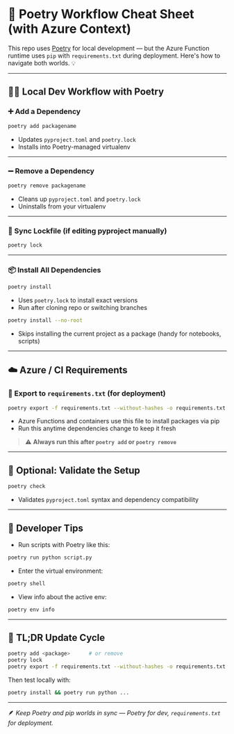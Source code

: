 # 📜 Poetry Workflow Cheat Sheet (with Azure Context)

This repo uses [Poetry](https://python-poetry.org/) for local development — but the Azure Function runtime uses `pip` with `requirements.txt` during deployment. Here's how to navigate both worlds. 💡

---

## 👩‍💻 Local Dev Workflow with Poetry

### ➕ Add a Dependency

```bash
poetry add packagename
```

- Updates `pyproject.toml` and `poetry.lock`
- Installs into Poetry-managed virtualenv

---

### ➖ Remove a Dependency

```bash
poetry remove packagename
```

- Cleans up `pyproject.toml` and `poetry.lock`
- Uninstalls from your virtualenv

---

### 🔄 Sync Lockfile (if editing pyproject manually)

```bash
poetry lock
```

---

### 📦 Install All Dependencies

```bash
poetry install
```

- Uses `poetry.lock` to install exact versions
- Run after cloning repo or switching branches

```bash
poetry install --no-root
```

- Skips installing the current project as a package (handy for notebooks, scripts)

---

## ☁️ Azure / CI Requirements

### 📁 Export to `requirements.txt` (for deployment)

```bash
poetry export -f requirements.txt --without-hashes -o requirements.txt
```

- Azure Functions and containers use this file to install packages via pip
- Run this anytime dependencies change to keep it fresh

> ⚠️ **Always run this after `poetry add` or `poetry remove`**

---

## 🧪 Optional: Validate the Setup

```bash
poetry check
```

- Validates `pyproject.toml` syntax and dependency compatibility

---

## 🧠 Developer Tips

- Run scripts with Poetry like this:

```bash
poetry run python script.py
```

- Enter the virtual environment:

```bash
poetry shell
```

- View info about the active env:

```bash
poetry env info
```

---

## 🔁 TL;DR Update Cycle

```bash
poetry add <package>      # or remove
poetry lock
poetry export -f requirements.txt --without-hashes -o requirements.txt
```

Then test locally with:

```bash
poetry install && poetry run python ...
```

---

🪶 *Keep Poetry and pip worlds in sync — Poetry for dev, `requirements.txt` for deployment.*
